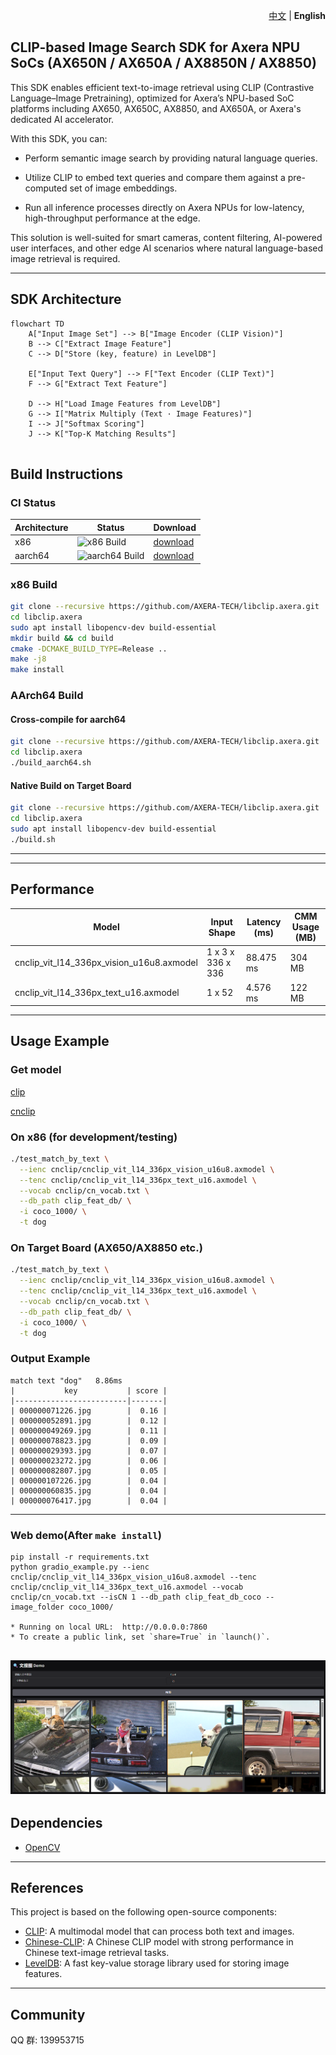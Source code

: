 
<p align="right">
  <a href="README_zh.md">中文</a> | <strong>English</strong>
</p>

## CLIP-based Image Search SDK for Axera NPU SoCs (AX650N / AX650A / AX8850N / AX8850)

This SDK enables efficient text-to-image retrieval using CLIP (Contrastive Language–Image Pretraining), optimized for Axera’s NPU-based SoC platforms including AX650, AX650C, AX8850, and AX650A, or Axera's dedicated AI accelerator.

With this SDK, you can:

- Perform semantic image search by providing natural language queries.

- Utilize CLIP to embed text queries and compare them against a pre-computed set of image embeddings.

- Run all inference processes directly on Axera NPUs for low-latency, high-throughput performance at the edge.

This solution is well-suited for smart cameras, content filtering, AI-powered user interfaces, and other edge AI scenarios where natural language-based image retrieval is required.

---

## SDK Architecture
```mermaid
flowchart TD
    A["Input Image Set"] --> B["Image Encoder (CLIP Vision)"]
    B --> C["Extract Image Feature"]
    C --> D["Store (key, feature) in LevelDB"]

    E["Input Text Query"] --> F["Text Encoder (CLIP Text)"]
    F --> G["Extract Text Feature"]

    D --> H["Load Image Features from LevelDB"]
    G --> I["Matrix Multiply (Text · Image Features)"]
    I --> J["Softmax Scoring"]
    J --> K["Top-K Matching Results"]


```

## Build Instructions

### CI Status

| Architecture | Status | Download |
|--------------|--------|----------|
| x86          | ![x86 Build](https://github.com/AXERA-TECH/libclip.axera/actions/workflows/build.yml/badge.svg?branch=main&label=x86&job=build-x86) |[download](https://nightly.link/AXERA-TECH/libclip.axera/workflows/build/main/build-x86.zip) |
| aarch64      | ![aarch64 Build](https://github.com/AXERA-TECH/libclip.axera/actions/workflows/build.yml/badge.svg?branch=main&label=aarch64&job=build-aarch64) |[download](https://nightly.link/AXERA-TECH/libclip.axera/workflows/build/main/build-aarch64.zip) |


### x86 Build

```bash
git clone --recursive https://github.com/AXERA-TECH/libclip.axera.git
cd libclip.axera
sudo apt install libopencv-dev build-essential 
mkdir build && cd build
cmake -DCMAKE_BUILD_TYPE=Release ..
make -j8
make install
```

### AArch64 Build

#### Cross-compile for aarch64

```bash
git clone --recursive https://github.com/AXERA-TECH/libclip.axera.git
cd libclip.axera
./build_aarch64.sh
```

#### Native Build on Target Board

```bash
git clone --recursive https://github.com/AXERA-TECH/libclip.axera.git
cd libclip.axera
sudo apt install libopencv-dev build-essential
./build.sh
```
---

---
## Performance

| Model | Input Shape |  Latency (ms) | CMM Usage (MB) |
|-------|------------|--------------|------------|
| cnclip_vit_l14_336px_vision_u16u8.axmodel | 1 x 3 x 336 x 336 |  88.475 ms | 304 MB |
| cnclip_vit_l14_336px_text_u16.axmodel | 1 x 52 |  4.576 ms | 122 MB |
---

## Usage Example

### Get model
[clip](https://huggingface.co/AXERA-TECH/clip)

[cnclip](https://huggingface.co/AXERA-TECH/cnclip)

### On x86 (for development/testing)

```bash
./test_match_by_text \
  --ienc cnclip/cnclip_vit_l14_336px_vision_u16u8.axmodel \
  --tenc cnclip/cnclip_vit_l14_336px_text_u16.axmodel \
  --vocab cnclip/cn_vocab.txt \
  --db_path clip_feat_db/ \
  -i coco_1000/ \
  -t dog
```

### On Target Board (AX650/AX8850 etc.)

```bash
./test_match_by_text \
  --ienc cnclip/cnclip_vit_l14_336px_vision_u16u8.axmodel \
  --tenc cnclip/cnclip_vit_l14_336px_text_u16.axmodel \
  --vocab cnclip/cn_vocab.txt \
  --db_path clip_feat_db/ \
  -i coco_1000/ \
  -t dog
```

### Output Example

```
match text "dog"   8.86ms
|           key           | score |
|-------------------------|-------|
| 000000071226.jpg        |  0.16 |
| 000000052891.jpg        |  0.12 |
| 000000049269.jpg        |  0.11 |
| 000000078823.jpg        |  0.09 |
| 000000029393.jpg        |  0.07 |
| 000000023272.jpg        |  0.06 |
| 000000082807.jpg        |  0.05 |
| 000000107226.jpg        |  0.04 |
| 000000060835.jpg        |  0.04 |
| 000000076417.jpg        |  0.04 |
```

---

### Web demo(After `make install`)
```
pip install -r requirements.txt
python gradio_example.py --ienc cnclip/cnclip_vit_l14_336px_vision_u16u8.axmodel --tenc cnclip/cnclip_vit_l14_336px_text_u16.axmodel --vocab cnclip/cn_vocab.txt --isCN 1 --db_path clip_feat_db_coco --image_folder coco_1000/

* Running on local URL:  http://0.0.0.0:7860
* To create a public link, set `share=True` in `launch()`.
```
![](pyclip/gradio_example.png)
---
## Dependencies

* [OpenCV](https://opencv.org/)

---

## References

This project is based on the following open-source components:
* [CLIP](https://github.com/openai/CLIP): A multimodal model that can process both text and images.
* [Chinese-CLIP](https://github.com/OFA-Sys/Chinese-CLIP): A Chinese CLIP model with strong performance in Chinese text-image retrieval tasks.
* [LevelDB](https://github.com/google/leveldb): A fast key-value storage library used for storing image features.

---

## Community
QQ 群: 139953715
